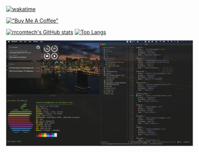 [![wakatime](https://wakatime.com/badge/user/3a6ea591-17ce-4fe3-850a-055f1c212340.svg)](https://wakatime.com/@3a6ea591-17ce-4fe3-850a-055f1c212340)

[!["Buy Me A Coffee"](https://www.buymeacoffee.com/assets/img/custom_images/orange_img.png)](https://www.buymeacoffee.com/robertrichter)

[![rrcomtech's GitHub stats](https://github-readme-stats.vercel.app/api?username=rrcomtech)](https://github.com/anuraghazra/github-readme-stats)
[![Top Langs](https://github-readme-stats.vercel.app/api/top-langs/?username=rrcomtech&layout=donut)](https://github.com/anuraghazra/github-readme-stats)

![](./neofetch.png)
